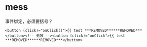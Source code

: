 # mess

事件绑定，必须要括号？

```
<button (click)="onClick()">{{ test ***REMOVED******REMOVED***</button><!-- 无效 --><button (click)="onClick">{{ test ***REMOVED******REMOVED***</button>
```